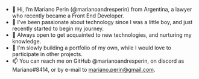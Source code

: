 - 👋 Hi, I’m Mariano Perin (@marianoandresperin) from Argentina, a lawyer who recently became a Front End Developer.
- 👀 I've been passionate about technology since I was a little boy, and just recently started to begin my journey.
- 🌱 Always open to get acquainted to new technologies, and nurturing my knowledge.
- 💞️ I'm slowly building a portfolio of my own, while I would love to participate in other projects.
- 📫 You can reach me on GitHub @marianoandresperin, on discord as Mariano#8414, or by e-mail to mariano.perin@gmail.com.

<!---
marianoandresperin/marianoandresperin is a ✨ special ✨ repository because its `README.md` (this file) appears on your GitHub profile.
You can click the Preview link to take a look at your changes.
--->
